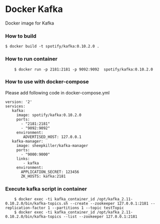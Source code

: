Docker Kafka
===============
Docker image for Kafka

### How to build

    $ docker build -t spotify/kafka:0.10.2.0 .

### How to run container
```
    $ docker run -p 2181:2181 -p 9092:9092  spotify/kafka:0.10.2.0
```

### How to use with docker-compose
Please add following code in docker-compose.yml

```
version: '2'
services:
   kafka:
     image: spotify/kafka:0.10.2.0
     ports:
       - "2181:2181"
       - "9092:9092"
     environment:
        ADVERTISED_HOST: 127.0.0.1
   kafka-manager:
     image: sheepkiller/kafka-manager
     ports:
       - "9000:9000"
     links:
        - kafka
     environment:
       APPLICATION_SECRET: 123456
       ZK_HOSTS: kafka:2181
```

### Execute kafka script in container

```
    $ docker exec -ti kafka_container_id /opt/kafka_2.11-0.10.2.0/bin/kafka-topics.sh --create --zookeeper 127.0.0.1:2181 --replication-factor 1 --partitions 1 --topic testTopic
    $ docker exec -ti kafka_container_id /opt/kafka_2.11-0.10.2.0/bin/kafka-topics --list --zookeeper 127.0.0.1:2181
```